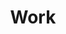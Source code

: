 ---
layout: projects
title: Work
eleventyNavigation:
  key: Work
  order: 1
  icon: <svg width="24" height="24" viewBox="0 0 24 24" fill="none" xmlns="http://www.w3.org/2000/svg"><path d="M4.75 16C4.75 14.2051 6.20507 12.75 8 12.75C9.79493 12.75 11.25 14.2051 11.25 16C11.25 17.7949 9.79493 19.25 8 19.25H4.75V16Z" stroke="currentColor" stroke-width="1.5" stroke-linecap="round" stroke-linejoin="round"></path><path d="M11 16.25C11.9363 16.25 12.8262 15.842 13.4372 15.1325L18.712 9.008C19.5121 7.95074 19.4097 6.46534 18.4722 5.52781C17.5347 4.59028 16.0493 4.48793 14.992 5.28802L8.86747 10.5628C8.158 11.1738 7.75 12.0637 7.75 13" stroke="currentColor" stroke-width="1.5" stroke-linecap="round" stroke-linejoin="round"></path><path d="M5 19L7.25 16.75" stroke="currentColor" stroke-width="1.5" stroke-linecap="round" stroke-linejoin="round"></path></svg>
---